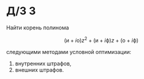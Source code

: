 # Д/З 3

Найти корень полинома

$$ (\text{и} + i \text{о}) z^2 + (\text{и} + i \text{ф}) z + (\text{о} + i \text{ф}) $$

следующими методами условной оптимизации:
1. внутренних штрафов,
1. внешних штрафов.

